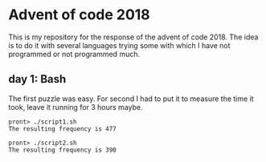 # Advent of code 2018

This is my repository for the response of the advent of code 2018. The idea is
to do it with several languages trying some with which I have not programmed or
not programmed much.

## day 1: Bash

The first puzzle was easy. For second I had to put it to measure the time it took,
leave it running for 3 hours maybe.

```
pront> ./script1.sh
The resulting frequency is 477

pront> ./script2.sh
The resulting frequency is 390
```
